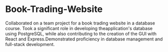 # Book-Trading-Website
Collaborated on a team project for a book trading website in a database course. Took a significant role in developing theapplication's database using PostgreSQL, while also contributing to the creation of the GUI with React and Express.Demonstrated proficiency in database management and full-stack development.
